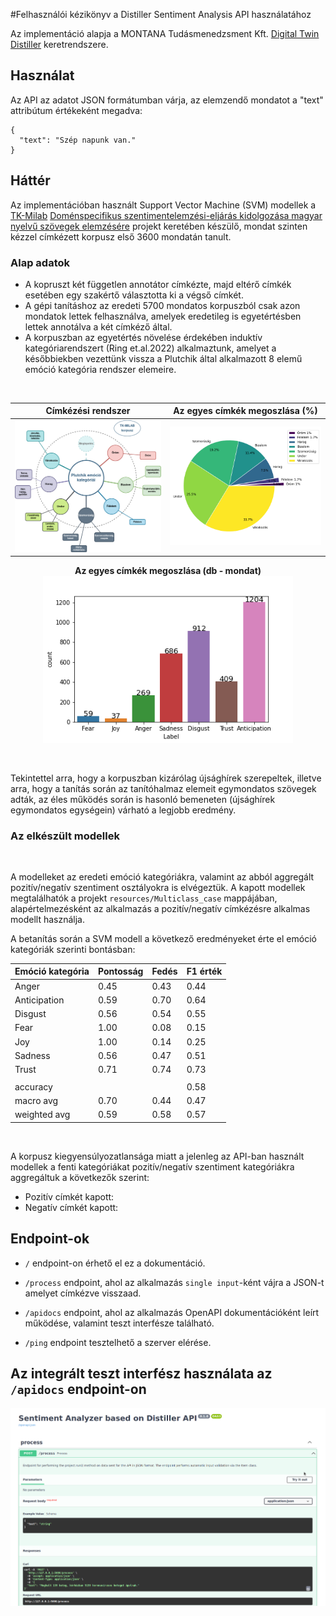 #Felhasználói kézikönyv a Distiller Sentiment Analysis API használatához


Az implementáció alapja a MONTANA Tudásmenedzsment Kft. [Digital Twin Distiller](https://github.com/montana-knowledge-management/digital-twin-distiller) keretrendszere.

## Használat

Az API az adatot JSON formátumban várja, az elemzendő mondatot a "text" attribútum értékeként megadva:

```
{
  "text": "Szép napunk van."
}
```

## Háttér

Az implementációban használt Support Vector Machine (SVM) modellek a [TK-Milab](https://milab.tk.hu/hu) [Doménspecifikus szentimentelemzési-eljárás kidolgozása magyar nyelvű szövegek elemzésére](https://milab.tk.hu/domenspecifikus-szentimentelemzesi-eljaras-kidolgozasa-magyar-nyelvu-szovegek-elemzesere) projekt keretében készülő, mondat szinten kézzel címkézett korpusz első 3600 mondatán tanult.

### Alap adatok

* A kopruszt két független annotátor címkézte, majd eltérő címkék esetében egy szakértő választotta ki a végső címkét.
* A gépi tanításhoz az eredeti 5700 mondatos korpuszból csak azon mondatok lettek felhasználva, amelyek eredetileg is egyetértésben lettek annotálva a két címkéző által.
* A korpuszban az egyetértés növelése érdekében induktív kategóriarendszert (Ring et.al.2022) alkalmaztunk, amelyet a későbbiekben vezettünk vissza a Plutchik által alkalmazott 
8 elemű emóció kategória rendszer elemeire.

<br>

|                       Címkézési rendszer                        |               Az egyes címkék megoszlása (%)               |
|:---------------------------------------------------------------:|:----------------------------------------------------------:|
| <img src="images/categories.png" alt="categories" width="600"/> | <img src="images/tk_milab2.png" alt="distro" width="600"/> |

<center>

**Az egyes címkék megoszlása (db - mondat)** <br>
<img src="images/distribution.png" alt="disto2" width="400"/>
</center>
<br>


Tekintettel arra, hogy a korpuszban kizárólag újsághírek szerepeltek, illetve arra,
hogy a tanítás során az tanítóhalmaz elemeit egymondatos szövegek adták, 
az éles működés során is hasonló bemeneten (újsághírek egymondatos egységein) 
várható a legjobb eredmény.

### Az elkészült modellek
<br>

A modelleket az eredeti emóció kategóriákra, valamint az abból aggregált pozitív/negatív szentiment osztályokra is elvégeztük. A kapott modellek megtalálhatók a projekt `resources/Multiclass_case` mappájában, alapértelmezésként az alkalmazás a pozitív/negatív címkézésre alkalmas modellt használja.

A betanítás során a SVM modell a következő eredményeket érte el emóció kategóriák szerinti bontásban:

<center>

| Emóció kategória | Pontosság | Fedés | F1 érték |
|------------------|:----------|:------|:---------|
| Anger            | 0.45      | 0.43  | 0.44     |
| Anticipation     | 0.59      | 0.70  | 0.64     |
| Disgust          | 0.56      | 0.54  | 0.55     |
| Fear             | 1.00      | 0.08  | 0.15     |
| Joy              | 1.00      | 0.14  | 0.25     |
| Sadness          | 0.56      | 0.47  | 0.51     |
| Trust            | 0.71      | 0.74  | 0.73     |
|                  |           |       |          |
| accuracy         |           |       | 0.58     |
| macro avg        | 0.70      | 0.44  | 0.47     |
| weighted avg     | 0.59      | 0.58  | 0.57     |

</center>
<br>

A korpusz kiegyensúlyozatlansága miatt a jelenleg az API-ban használt modellek a fenti kategóriákat pozitív/negatív szentiment kategóriákra aggregáltuk a következők szerint: 
* Pozitív címkét kapott: 
* Negatív címkét kapott: 

## Endpoint-ok

* `/` endpoint-on érhető el ez a dokumentáció.

* `/process` endpoint, ahol az alkalmazás `single input`-ként vájra a JSON-t amelyet címkézve visszaad.

* `/apidocs` endpoint, ahol az alkalmazás OpenAPI dokumentációként leírt működése, valamint teszt interfésze található.

* `/ping` endpoint tesztelhető a szerver elérése.

## Az integrált teszt interfész használata az `/apidocs` endpoint-on

![Használat](images/usage_.gif)
